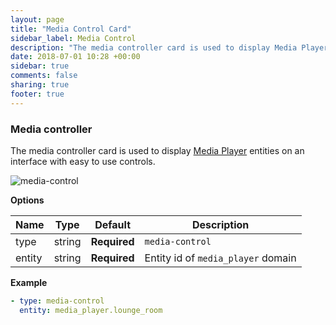 ```yaml
---
layout: page
title: "Media Control Card"
sidebar_label: Media Control
description: "The media controller card is used to display Media Player entities on an interface with easy to use controls. "
date: 2018-07-01 10:28 +00:00
sidebar: true
comments: false
sharing: true
footer: true
---
```


### Media controller

The media controller card is used to display [Media Player](https://www.home-assistant.io/components/#search/media-player) entities on an interface with easy to use controls. 

![media-control](https://user-images.githubusercontent.com/7738048/41775903-72a685aa-762e-11e8-9b9d-1e73cdb004cc.png)

**Options**

| Name | Type | Default | Description
| ---- | ---- | ------- | -----------
| type | string | **Required** | `media-control`
| entity | string | **Required** | Entity id of `media_player` domain

**Example**

```yaml
- type: media-control
  entity: media_player.lounge_room
```
